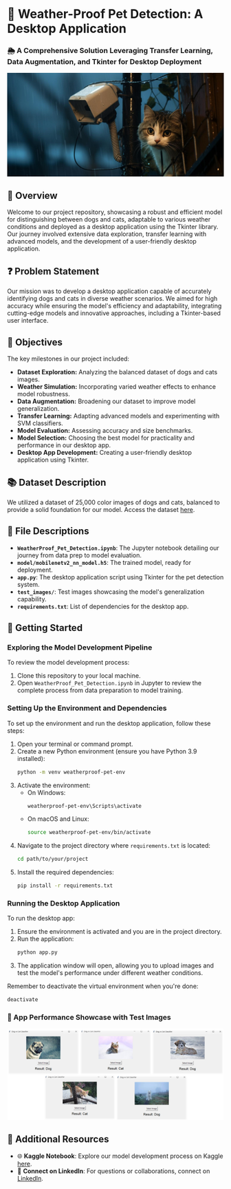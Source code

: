 # 🐾 Weather-Proof Pet Detection: A Desktop Application
### 🌦️ A Comprehensive Solution Leveraging Transfer Learning, Data Augmentation, and Tkinter for Desktop Deployment

![Weather-Proof Pet Detection](cover_images/Cover_Image.png)

## 📖 Overview
Welcome to our project repository, showcasing a robust and efficient model for distinguishing between dogs and cats, adaptable to various weather conditions and deployed as a desktop application using the Tkinter library. Our journey involved extensive data exploration, transfer learning with advanced models, and the development of a user-friendly desktop application.

## ❓ Problem Statement
Our mission was to develop a desktop application capable of accurately identifying dogs and cats in diverse weather scenarios. We aimed for high accuracy while ensuring the model's efficiency and adaptability, integrating cutting-edge models and innovative approaches, including a Tkinter-based user interface.

## 🎯 Objectives
The key milestones in our project included:
* **Dataset Exploration:** Analyzing the balanced dataset of dogs and cats images.
* **Weather Simulation:** Incorporating varied weather effects to enhance model robustness.
* **Data Augmentation:** Broadening our dataset to improve model generalization.
* **Transfer Learning:** Adapting advanced models and experimenting with SVM classifiers.
* **Model Evaluation:** Assessing accuracy and size benchmarks.
* **Model Selection:** Choosing the best model for practicality and performance in our desktop app.
* **Desktop App Development:** Creating a user-friendly desktop application using Tkinter.

## 📚 Dataset Description
We utilized a dataset of 25,000 color images of dogs and cats, balanced to provide a solid foundation for our model. Access the dataset [here](https://www.kaggle.com/competitions/dogs-vs-cats/data).

## 📁 File Descriptions
- **`WeatherProof_Pet_Detection.ipynb`**: The Jupyter notebook detailing our journey from data prep to model evaluation.
- **`model/mobilenetv2_nn_model.h5`**: The trained model, ready for deployment.
- **`app.py`**: The desktop application script using Tkinter for the pet detection system.
- **`test_images/`**: Test images showcasing the model's generalization capability.
- **`requirements.txt`**: List of dependencies for the desktop app.

## 🚀 Getting Started

### Exploring the Model Development Pipeline
To review the model development process:
1. Clone this repository to your local machine.
2. Open `WeatherProof_Pet_Detection.ipynb` in Jupyter to review the complete process from data preparation to model training.

### Setting Up the Environment and Dependencies
To set up the environment and run the desktop application, follow these steps:
1. Open your terminal or command prompt.
2. Create a new Python environment (ensure you have Python 3.9 installed):
    ```bash
    python -m venv weatherproof-pet-env
    ```
3. Activate the environment:
    - On Windows:
      ```bash
      weatherproof-pet-env\Scripts\activate
      ```
    - On macOS and Linux:
      ```bash
      source weatherproof-pet-env/bin/activate
      ```
4. Navigate to the project directory where `requirements.txt` is located:
    ```bash
    cd path/to/your/project
    ```
5. Install the required dependencies:
    ```bash
    pip install -r requirements.txt
    ```

### Running the Desktop Application
To run the desktop app:
1. Ensure the environment is activated and you are in the project directory.
2. Run the application:
    ```bash
    python app.py
    ```
3. The application window will open, allowing you to upload images and test the model's performance under different weather conditions.

Remember to deactivate the virtual environment when you're done:
```bash
deactivate
```

### 📸 App Performance Showcase with Test Images
![App Performance Showcase with Test Images](cover_images/showcase.png)


## 🔗 Additional Resources
- 🌐 **Kaggle Notebook**: Explore our model development process on Kaggle [here](https://www.kaggle.com/code/farzadnekouei/weather-proof-pet-detection).
- 🤝 **Connect on LinkedIn**: For questions or collaborations, connect on [LinkedIn](https://linkedin.com/in/farzad-nekouei-7535aa53/).

